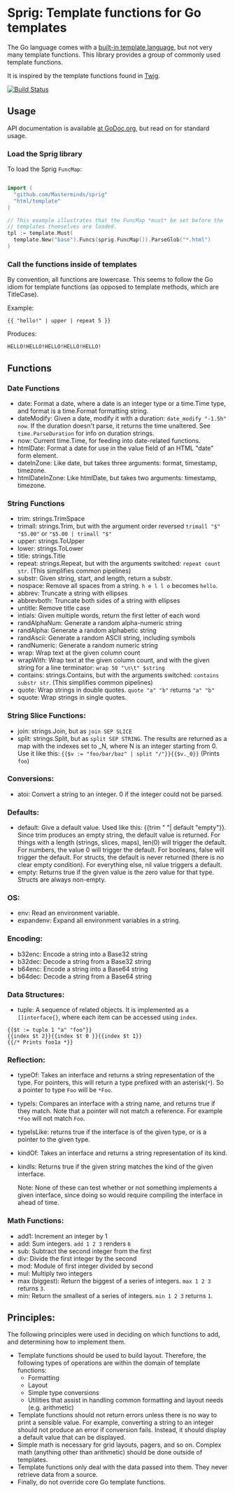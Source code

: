 # Sprig: Template functions for Go templates

The Go language comes with a [built-in template
language](http://golang.org/pkg/text/template/), but not
very many template functions. This library provides a group of commonly
used template functions.

It is inspired by the template functions found in
[Twig](http://twig.sensiolabs.org/documentation).

[![Build Status](https://travis-ci.org/Masterminds/sprig.svg?branch=master)](https://travis-ci.org/Masterminds/sprig)

## Usage

API documentation is available [at GoDoc.org](http://godoc.org/github.com/Masterminds/sprig), but
read on for standard usage.

### Load the Sprig library

To load the Sprig `FuncMap`:

```go

import (
  "github.com/Masterminds/sprig"
  "html/template"
)

// This example illustrates that the FuncMap *must* be set before the
// templates themselves are loaded.
tpl := template.Must(
  template.New("base").Funcs(sprig.FuncMap()).ParseGlob("*.html")
)


```

### Call the functions inside of templates

By convention, all functions are lowercase. This seems to follow the Go
idiom for template functions (as opposed to template methods, which are
TitleCase).


Example:

```
{{ "hello!" | upper | repeat 5 }}
```

Produces:

```
HELLO!HELLO!HELLO!HELLO!HELLO!
```

## Functions

### Date Functions

- date: Format a date, where a date is an integer type or a time.Time type, and
  format is a time.Format formatting string.
- dateModify: Given a date, modify it with a duration: `date_modify "-1.5h" now`. If the duration doesn't
parse, it returns the time unaltered. See `time.ParseDuration` for info on duration strings.
- now: Current time.Time, for feeding into date-related functions.
- htmlDate: Format a date for use in the value field of an HTML "date" form element.
- dateInZone: Like date, but takes three arguments: format, timestamp,
  timezone.
- htmlDateInZone: Like htmlDate, but takes two arguments: timestamp,
  timezone.

### String Functions

- trim: strings.TrimSpace
- trimall: strings.Trim, but with the argument order reversed `trimall "$" "$5.00"` or `"$5.00 | trimall "$"`
- upper: strings.ToUpper
- lower: strings.ToLower
- title: strings.Title
- repeat: strings.Repeat, but with the arguments switched: `repeat count str`. (This simplifies common pipelines)
- substr: Given string, start, and length, return a substr.
- nospace: Remove all spaces from a string. `h e l l o` becomes
  `hello`.
- abbrev: Truncate a string with ellipses
- abbrevboth: Truncate both sides of a string with ellipses
- untitle: Remove title case
- intials: Given multiple words, return the first letter of each
  word
- randAlphaNum: Generate a random alpha-numeric string
- randAlpha: Generate a random alphabetic string
- randAscii: Generate a random ASCII string, including symbols
- randNumeric: Generate a random numeric string
- wrap: Wrap text at the given column count
- wrapWith: Wrap text at the given column count, and with the given
  string for a line terminator: `wrap 50 "\n\t" $string`
- contains: strings.Contains, but with the arguments switched: `contains substr str`. (This simplifies common pipelines)
- quote: Wrap strings in double quotes. `quote "a" "b"` returns `"a"
  "b"`
- squote: Wrap strings in single quotes.

### String Slice Functions:

- join: strings.Join, but as `join SEP SLICE`
- split: strings.Split, but as `split SEP STRING`. The results are returned
  as a map with the indexes set to _N, where N is an integer starting from 0.
  Use it like this: `{{$v := "foo/bar/baz" | split "/"}}{{$v._0}}` (Prints `foo`)

### Conversions:

- atoi: Convert a string to an integer. 0 if the integer could not be parsed.

### Defaults:

- default: Give a default value. Used like this: {{trim "   "| default "empty"}}.
  Since trim produces an empty string, the default value is returned. For
  things with a length (strings, slices, maps), len(0) will trigger the default.
  For numbers, the value 0 will trigger the default. For booleans, false will
  trigger the default. For structs, the default is never returned (there is
  no clear empty condition). For everything else, nil value triggers a default.
- empty: Returns true if the given value is the zero value for that
  type. Structs are always non-empty.

### OS:

- env: Read an environment variable.
- expandenv: Expand all environment variables in a string.

### Encoding:

- b32enc: Encode a string into a Base32 string
- b32dec: Decode a string from a Base32 string
- b64enc: Encode a string into a Base64 string
- b64dec: Decode a string from a Base64 string

### Data Structures:

- tuple: A sequence of related objects. It is implemented as a
  `[]interface{}`, where each item can be accessed using `index`.

```
{{$t := tuple 1 "a" "foo"}}
{{index $t 2}}{{index $t 0 }}{{index $t 1}}
{{/* Prints foo1a *}}
```

### Reflection:

- typeOf: Takes an interface and returns a string representation of the type.
  For pointers, this will return a type prefixed with an asterisk(`*`). So
  a pointer to type `Foo` will be `*Foo`.
- typeIs: Compares an interface with a string name, and returns true if they match.
  Note that a pointer will not match a reference. For example `*Foo` will not
  match `Foo`.
- typeIsLike: returns true if the interface is of the given type, or
  is a pointer to the given type.
- kindOf: Takes an interface and returns a string representation of its kind.
- kindIs: Returns true if the given string matches the kind of the given interface.

	Note: None of these can test whether or not something implements a given
	interface, since doing so would require compiling the interface in ahead of
	time.


### Math Functions:

- add1: Increment an integer by 1
- add: Sum integers. `add 1 2 3` renders `6`
- sub: Subtract the second integer from the first
- div: Divide the first integer by the second
- mod: Module of first integer divided by second
- mul: Multiply two integers
- max (biggest): Return the biggest of a series of integers. `max 1 2 3`
  returns `3`.
- min: Return the smallest of a series of integers. `min 1 2 3` returns
  `1`.


## Principles:

The following principles were used in deciding on which functions to add, and
determining how to implement them.

- Template functions should be used to build layout. Therefore, the following
  types of operations are within the domain of template functions:
  - Formatting
  - Layout
  - Simple type conversions
  - Utilities that assist in handling common formatting and layout needs (e.g. arithmetic)
- Template functions should not return errors unless there is no way to print
  a sensible value. For example, converting a string to an integer should not
  produce an error if conversion fails. Instead, it should display a default
  value that can be displayed.
- Simple math is necessary for grid layouts, pagers, and so on. Complex math
  (anything other than arithmetic) should be done outside of templates.
- Template functions only deal with the data passed into them. They never retrieve
  data from a source.
- Finally, do not override core Go template functions.
